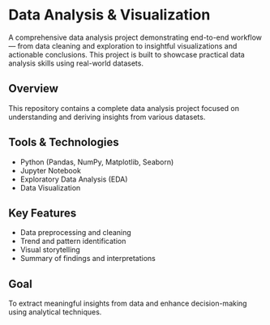 # Data Analysis & Visualization
A comprehensive data analysis project demonstrating end-to-end workflow — from data cleaning and exploration to insightful visualizations and actionable conclusions. This project is built to showcase practical data analysis skills using real-world datasets.

## Overview
This repository contains a complete data analysis project focused on understanding and deriving insights from various datasets.

## Tools & Technologies
- Python (Pandas, NumPy, Matplotlib, Seaborn)
- Jupyter Notebook
- Exploratory Data Analysis (EDA)
- Data Visualization

## Key Features
- Data preprocessing and cleaning
- Trend and pattern identification
- Visual storytelling
- Summary of findings and interpretations

## Goal
To extract meaningful insights from data and enhance decision-making using analytical techniques.
